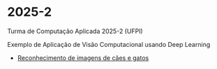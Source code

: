 # 2025-2
Turma de Computação Aplicada 2025-2 (UFPI)

Exemplo de Aplicação de Visão Computacional usando Deep Learning
- [Reconhecimento de imagens de cães e gatos](https://github.com/topicos-computacao-aplicada/2025-2/tree/main/cat_dog)

